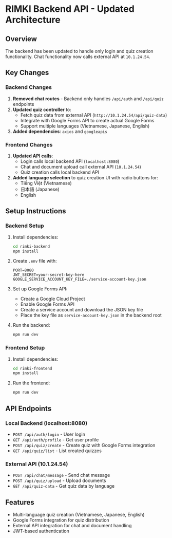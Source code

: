 # RIMKI Backend API - Updated Architecture

## Overview
The backend has been updated to handle only login and quiz creation functionality. Chat functionality now calls external API at `10.1.24.54`.

## Key Changes

### Backend Changes
1. **Removed chat routes** - Backend only handles `/api/auth` and `/api/quiz` endpoints
2. **Updated quiz controller** to:
   - Fetch quiz data from external API (`http://10.1.24.54/api/quiz-data`)
   - Integrate with Google Forms API to create actual Google Forms
   - Support multiple languages (Vietnamese, Japanese, English)
3. **Added dependencies**: `axios` and `googleapis`

### Frontend Changes
1. **Updated API calls**:
   - Login calls local backend API (`localhost:8080`)
   - Chat and document upload call external API (`10.1.24.54`)
   - Quiz creation calls local backend API
2. **Added language selection** to quiz creation UI with radio buttons for:
   - Tiếng Việt (Vietnamese)
   - 日本語 (Japanese) 
   - English

## Setup Instructions

### Backend Setup
1. Install dependencies:
   ```bash
   cd rimki-backend
   npm install
   ```

2. Create `.env` file with:
   ```
   PORT=8080
   JWT_SECRET=your-secret-key-here
   GOOGLE_SERVICE_ACCOUNT_KEY_FILE=./service-account-key.json
   ```

3. Set up Google Forms API:
   - Create a Google Cloud Project
   - Enable Google Forms API
   - Create a service account and download the JSON key file
   - Place the key file as `service-account-key.json` in the backend root

4. Run the backend:
   ```bash
   npm run dev
   ```

### Frontend Setup
1. Install dependencies:
   ```bash
   cd rimki-frontend
   npm install
   ```

2. Run the frontend:
   ```bash
   npm run dev
   ```

## API Endpoints

### Local Backend (localhost:8080)
- `POST /api/auth/login` - User login
- `GET /api/auth/profile` - Get user profile
- `POST /api/quiz/create` - Create quiz with Google Forms integration
- `GET /api/quiz/list` - List created quizzes

### External API (10.1.24.54)
- `POST /api/chat/message` - Send chat message
- `POST /api/quiz/upload` - Upload documents
- `GET /api/quiz-data` - Get quiz data by language

## Features
- Multi-language quiz creation (Vietnamese, Japanese, English)
- Google Forms integration for quiz distribution
- External API integration for chat and document handling
- JWT-based authentication
